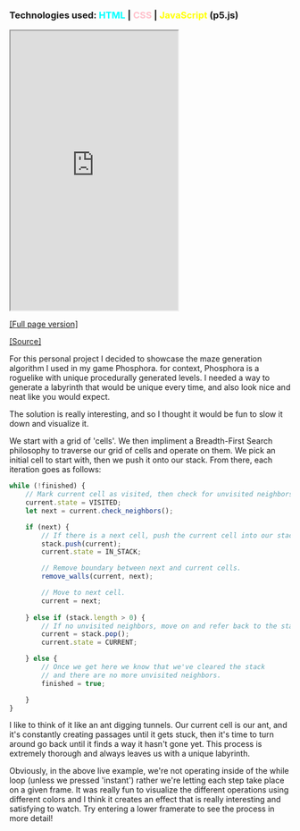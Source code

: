 ### Technologies used: <span style="color:cyan">HTML</span> | <span style="color:pink">CSS</span> | <span style="color:yellow">JavaScript</span> (p5.js)

<iframe src="https://bluephosphor.github.io/portfolio/asset/example/lgv.html" height="500 "title="maze"></iframe>

<a class="source-link" target="_blank" href="https://bluephosphor.github.io/portfolio/asset/example/lgv.html">[Full page version]</a>

<a class="source-link" target="_blank" href="https://github.com/bluephosphor/portfolio/blob/main/asset/example/lgv">[Source]</a>

For this personal project I decided to showcase the maze generation algorithm I used in my game Phosphora. for context, Phosphora is a roguelike with unique procedurally generated levels. I needed a way to generate a labyrinth that would be unique every time, and also look nice and neat like you would expect. 

The solution is really interesting, and so I thought it would be fun to slow it down and visualize it.

We start with a grid of 'cells'. We then impliment a Breadth-First Search philosophy to traverse our grid of cells and operate on them. We pick an initial cell to start with, then we push it onto our stack. From there, each iteration goes as follows:

```javascript
while (!finished) {
    // Mark current cell as visited, then check for unvisited neighbors.
    current.state = VISITED;
    let next = current.check_neighbors();

    if (next) {
        // If there is a next cell, push the current cell into our stack.
        stack.push(current);
        current.state = IN_STACK;

        // Remove boundary between next and current cells.
        remove_walls(current, next);

        // Move to next cell.
        current = next;
    
    } else if (stack.length > 0) {
        // If no unvisited neighbors, move on and refer back to the stack.
        current = stack.pop();
        current.state = CURRENT;

    } else {
        // Once we get here we know that we've cleared the stack
        // and there are no more unvisited neighbors.
        finished = true;

    }
}
```

I like to think of it like an ant digging tunnels. Our current cell is our ant, and it's constantly creating passages until it gets stuck, then it's time to turn around go back until it finds a way it hasn't gone yet. This process is extremely thorough and always leaves us with a unique labyrinth.

Obviously, in the above live example, we're not operating inside of the while loop (unless we pressed 'instant') rather we're letting each step take place on a given frame. It was really fun to visualize the different operations using different colors and I think it creates an effect that is really interesting and satisfying to watch. Try entering a lower framerate to see the process in more detail!